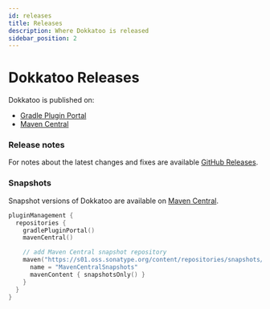 ```yaml
---
id: releases
title: Releases
description: Where Dokkatoo is released
sidebar_position: 2
---
```


# Dokkatoo Releases

Dokkatoo is published on:

* [Gradle Plugin Portal](https://plugins.gradle.org/search?term=dokkatoo)
* [Maven Central](https://search.maven.org/search?q=g:dev.adamko.dokkatoo)

### Release notes

For notes about the latest changes and fixes are available
[GitHub Releases](https://github.com/adamko-dev/dokkatoo/releases).

### Snapshots

Snapshot versions of Dokkatoo are available on
[Maven Central](https://s01.oss.sonatype.org/content/repositories/snapshots/dev/adamko/dokkatoo/dokkatoo-plugin/).

```kotlin title="settings.gradle.kts"
pluginManagement {
  repositories {
    gradlePluginPortal()
    mavenCentral()

    // add Maven Central snapshot repository
    maven("https://s01.oss.sonatype.org/content/repositories/snapshots/") {
      name = "MavenCentralSnapshots"
      mavenContent { snapshotsOnly() }
    }
  }
}
```
